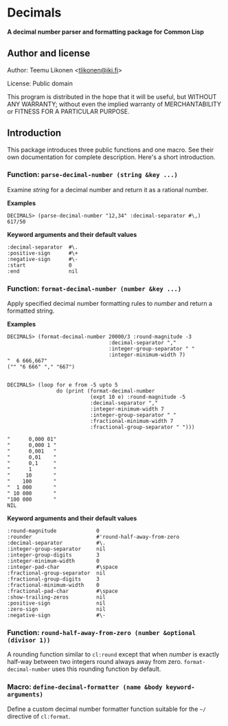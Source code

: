 Decimals
========

**A decimal number parser and formatting package for Common Lisp**


Author and license
------------------

Author:  Teemu Likonen <<tlikonen@iki.fi>>

License: Public domain

This program is distributed in the hope that it will be useful, but
WITHOUT ANY WARRANTY; without even the implied warranty of
MERCHANTABILITY or FITNESS FOR A PARTICULAR PURPOSE.


Introduction
------------

This package introduces three public functions and one macro. See their
own documentation for complete description. Here's a short introduction.


### Function: `parse-decimal-number (string &key ...)`

Examine _string_ for a decimal number and return it as a rational
number.


**Examples**

    DECIMALS> (parse-decimal-number "12,34" :decimal-separator #\,)
    617/50


**Keyword arguments and their default values**

    :decimal-separator  #\.
    :positive-sign      #\+
    :negative-sign      #\-
    :start              0
    :end                nil


### Function: `format-decimal-number (number &key ...)`

Apply specified decimal number formatting rules to _number_ and return a
formatted string.


**Examples**

    DECIMALS> (format-decimal-number 20000/3 :round-magnitude -3
                                     :decimal-separator ","
                                     :integer-group-separator " "
                                     :integer-minimum-width 7)
    "  6 666,667"
    ("" "6 666" "," "667")


    DECIMALS> (loop for e from -5 upto 5
                    do (print (format-decimal-number
                               (expt 10 e) :round-magnitude -5
                               :decimal-separator ","
                               :integer-minimum-width 7
                               :integer-group-separator " "
                               :fractional-minimum-width 7
                               :fractional-group-separator " ")))

    "      0,000 01"
    "      0,000 1 "
    "      0,001   "
    "      0,01    "
    "      0,1     "
    "      1       "
    "     10       "
    "    100       "
    "  1 000       "
    " 10 000       "
    "100 000       "
    NIL


**Keyword arguments and their default values**

    :round-magnitude             0
    :rounder                     #'round-half-away-from-zero
    :decimal-separator           #\.
    :integer-group-separator     nil
    :integer-group-digits        3
    :integer-minimum-width       0
    :integer-pad-char            #\space
    :fractional-group-separator  nil
    :fractional-group-digits     3
    :fractional-minimum-width    0
    :fractional-pad-char         #\space
    :show-trailing-zeros         nil
    :positive-sign               nil
    :zero-sign                   nil
    :negative-sign               #\-


### Function: `round-half-away-from-zero (number &optional (divisor 1))`

A rounding function similar to `cl:round` except that when _number_ is
exactly half-way between two integers round always away from zero.
`format-decimal-number` uses this rounding function by default.


### Macro: `define-decimal-formatter (name &body keyword-arguments)`

Define a custom decimal number formatter function suitable for the
`~/` directive of `cl:format`.

